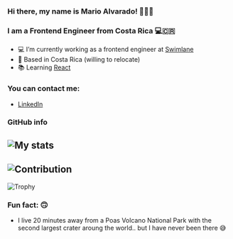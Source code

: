 ### Hi there, my name is Mario Alvarado! 🙋🏻‍♂️

### I am a Frontend Engineer from Costa Rica 💻🇨🇷

- 💻 I’m currently working as a frontend engineer at [Swimlane](https://swimlane.com/)
- 📍 Based in Costa Rica (willing to relocate)
- 📚 Learning [React](https://reactjs.org/)


### You can contact me: 
- [LinkedIn](www.linkedin.com/in/mario-alberto-alvarado-angulo-344a99165)


### GitHub info
![My stats](https://github-readme-stats.vercel.app/api?username=mario-alva&count_private=true&show_icons=true&theme=tokyonight)
-----
![Contribution](https://activity-graph.herokuapp.com/graph?username=mario-alva&theme=react-dark&hide_border=true&area=true)
-----
![Trophy](https://github-profile-trophy.vercel.app/?username=mario-alva&theme=tokyonight)


### Fun fact: 🙃

- I live 20 minutes away from a Poas Volcano National Park with the second largest crater aroung the world.. but I have never been there 😅

